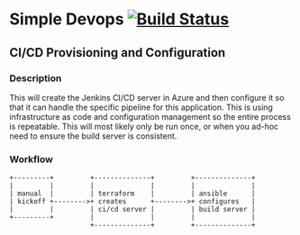 # Simple Devops [![Build Status](https://travis-ci.org/tstringer/simple-api.svg?branch=master)](https://travis-ci.org/tstringer/simple-api)

## CI/CD Provisioning and Configuration

### Description

This will create the Jenkins CI/CD server in Azure and then configure it so that it can handle the specific pipeline for this application. This is using infrastructure as code and configuration management so the entire process is repeatable. This will most likely only be run once, or when you ad-hoc need to ensure the build server is consistent.

### Workflow

```
+---------+         +--------------+         +--------------+
|         |         |              |         |              |
| manual  |         | terraform    |         | ansible      |
| kickoff +-------->+ creates      +-------->+ configures   |
|         |         | ci/cd server |         | build server |
+---------+         |              |         |              |
                    +--------------+         +--------------+
```
